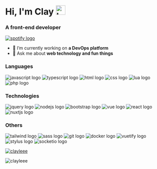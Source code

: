 <!---
ClayLeee/ClayLeee is a ✨ special ✨ repository because its `README.md` (this file) appears on your GitHub profile.
You can click the Preview link to take a look at your changes.
![Anurag's GitHub stats](https://github-readme-stats.vercel.app/api?username=ClayLeee&show_icons=true&theme=transparent)
--->

<h1 align="left">
  <span>
    Hi, I'm Clay 
    <img src="https://camo.githubusercontent.com/e8e7b06ecf583bc040eb60e44eb5b8e0ecc5421320a92929ce21522dbc34c891/68747470733a2f2f6d656469612e67697068792e636f6d2f6d656469612f6876524a434c467a6361737252346961377a2f67697068792e676966" alt="hello emoji" height="30" width="30" />
  </span>
</h1>
<h3 align="left">A front-end developer</h3>

<p align="left">
  <a href="https://open.spotify.com/user/11120065520?si=0cf279c628f1449e">
    <img src="https://img.shields.io/badge/Spotify-1ED760?&style=for-the-badge&logo=spotify&logoColor=white" alt="spotify logo" />
  </a>
</p>

- 🔭 I’m currently working on **a DevOps platform**
- 💬 Ask me about **web technology and fun things**

<h3 align="left">Languages</h3>
<p align="left">
  <img src="https://img.shields.io/badge/JavaScript-323330?style=for-the-badge&logo=javascript&logoColor=F7DF1E" alt="javascript logo" />
  <img src="https://img.shields.io/badge/TypeScript-007ACC?style=for-the-badge&logo=typescript&logoColor=white" alt="typescript logo" />
  <img src="https://img.shields.io/badge/HTML5-E34F26?style=for-the-badge&logo=html5&logoColor=white" alt="html logo" />
  <img src="https://img.shields.io/badge/CSS3-1572B6?style=for-the-badge&logo=css3&logoColor=white" alt="css logo" />
  <img src="https://img.shields.io/badge/Lua-2C2D72?style=for-the-badge&logo=lua&logoColor=white" alt="lua logo" />
  <img src="https://img.shields.io/badge/PHP-777BB4?style=for-the-badge&logo=php&logoColor=white" alt="php logo" />
</p>

<h3 align="left">Technologies</h3>
<p align="left">
  <img src="https://img.shields.io/badge/jQuery-0769AD?style=for-the-badge&logo=jquery&logoColor=white" alt="jquery logo" />
  <img src="https://img.shields.io/badge/Node.js-339933?style=for-the-badge&logo=nodedotjs&logoColor=white" alt="nodejs logo" />
  <img src="https://img.shields.io/badge/Bootstrap-563D7C?style=for-the-badge&logo=bootstrap&logoColor=white" alt="bootstrap logo" />
  <img src="https://img.shields.io/badge/Vue.js-35495E?style=for-the-badge&logo=vuedotjs&logoColor=4FC08D" alt="vue logo" />
  <img src="https://img.shields.io/badge/React-20232A?style=for-the-badge&logo=react&logoColor=61DAFB" alt="react logo" />
  <img src="https://img.shields.io/badge/nuxt.js-00C58E?style=for-the-badge&logo=nuxtdotjs&logoColor=white" alt="nuxtjs logo" />
</p>

<h3 align="left">Others</h3>
<p align="left">
  <img src="https://img.shields.io/badge/Tailwind_CSS-38B2AC?style=for-the-badge&logo=tailwind-css&logoColor=white" alt="tailwind logo" />
  <img src="https://img.shields.io/badge/Sass-CC6699?style=for-the-badge&logo=sass&logoColor=white" alt="sass logo" />
  <img src="https://img.shields.io/badge/GIT-E44C30?style=for-the-badge&logo=git&logoColor=white" alt="git logo" />
  <img src="https://img.shields.io/badge/Docker-2CA5E0?style=for-the-badge&logo=docker&logoColor=white" alt="docker logo" />
  <img src="https://img.shields.io/badge/Vuetify-1867C0?style=for-the-badge&logo=vuetify&logoColor=white" alt="vuetify logo" />
  <img src="https://img.shields.io/badge/Stylus-333333?style=for-the-badge&logo=stylus&logoColor=white" alt="stylus logo" />
  <img src="https://img.shields.io/badge/Socket.io-010101?&style=for-the-badge&logo=Socket.io&logoColor=white" alt="socketio logo" />
  <img src="" alt="" />
</p>

<p align="left"> 
  <a href="https://github.com/ryo-ma/github-profile-trophy">
    <img src="https://github-readme-stats.vercel.app/api/top-langs/?username=clayleee&theme=gruvbox" alt="clayleee" />
  </a>
</p>
<p>
  <img align="center" src="https://github-readme-streak-stats.herokuapp.com/?user=clayleee&" alt="clayleee" />
</p>
